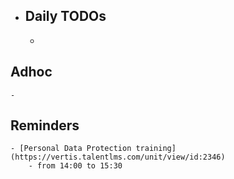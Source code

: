 - ## Daily TODOs
	-
## Adhoc
	-
## Reminders
	- [Personal Data Protection training](https://vertis.talentlms.com/unit/view/id:2346)
		- from 14:00 to 15:30